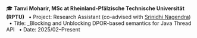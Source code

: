 🎓 **Tanvi Moharir, MSc at Rheinland-Pfälzische Technische Universität (RPTU)**
  &nbsp;&nbsp;• Project: Research Assistant (co-advised with [Srinidhi Nagendra](https://www.srinidhin.com/))
  &nbsp;&nbsp;• Title: _Blocking and Unblocking DPOR-based semantics for Java Thread API
  &nbsp;&nbsp;• Date: 2025/02–Present